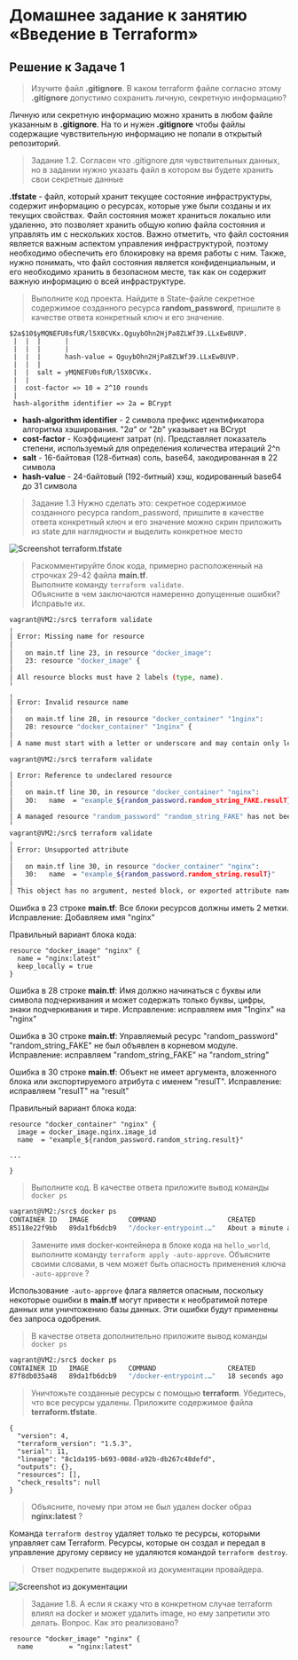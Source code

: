 # Домашнее задание к занятию «Введение в Terraform»

## Решение к Задаче 1

>Изучите файл **.gitignore**. В каком terraform файле согласно этому **.gitignore** допустимо сохранить личную, секретную информацию?

Личную или секретную информацию можно хранить в любом файле указанным в **.gitignore**. На то и нужен **.gitignore** чтобы файлы содержащие чувствительную информацию не попали в открытый репозиторий.

>Задание 1.2. Согласен что .gitignore для чувствительных данных, но в задании нужно указать файл в котором вы будете хранить свои секретные данные

**.tfstate** - файл, который хранит текущее состояние инфраструктуры, содержит информацию о ресурсах, которые уже были созданы и их текущих свойствах. Файл состояния может храниться локально или удаленно, это позволяет хранить общую копию файла состояния и управлять им с нескольких хостов. Важно отметить, что файл состояния является важным аспектом управления инфраструктурой, поэтому необходимо обеспечить его блокировку на время работы с ним. Также, нужно понимать, что файл состояния является конфиденциальным, и его необходимо хранить в безопасном месте, так как он содержит важную информацию о всей инфраструктуре.

>Выполните код проекта. Найдите  в State-файле секретное содержимое созданного ресурса **random_password**, пришлите в качестве ответа конкретный ключ и его значение.

```text
$2a$10$yMQNEFU0sfUR/l5X0CVKx.QguybOhn2HjPa8ZLWf39.LLxEw8UVP.
 |  |  |      |
 |  |  |      |
 |  |  |      hash-value = QguybOhn2HjPa8ZLWf39.LLxEw8UVP.
 |  |  |
 |  |  salt = yMQNEFU0sfUR/l5X0CVKx.
 |  |
 |  cost-factor => 10 = 2^10 rounds
 |
 hash-algorithm identifier => 2a = BCrypt
 ```

- **hash-algorithm identifier** - 2 символа префикс идентификатора алгоритма хэширования. "$2a$" or "$2b$" указывает на BCrypt
- **cost-factor** - Коэффициент затрат (n). Представляет показатель степени, используемый для определения количества итераций 2^n
- **salt** - 16-байтовая (128-битная) соль, base64, закодированная в 22 символа
- **hash-value** - 24-байтовый (192-битный) хэш, кодированный base64 до 31 символа

>Задание 1.3 Нужно сделать это: секретное содержимое созданного ресурса random_password, пришлите в качестве ответа конкретный ключ и его значение можно скрин приложить из state для наглядности и выделить конкретное место

![Screenshot terraform.tfstate](img/image.png)

>Раскомментируйте блок кода, примерно расположенный на строчках 29-42 файла **main.tf**.  
>Выполните команду ```terraform validate```.  
>Объясните в чем заключаются намеренно допущенные ошибки? Исправьте их.

```bash
vagrant@VM2:/src$ terraform validate
╷
│ Error: Missing name for resource
│
│   on main.tf line 23, in resource "docker_image":
│   23: resource "docker_image" {
│
│ All resource blocks must have 2 labels (type, name).
╵
╷
│ Error: Invalid resource name
│
│   on main.tf line 28, in resource "docker_container" "1nginx":
│   28: resource "docker_container" "1nginx" {
│
│ A name must start with a letter or underscore and may contain only letters, digits, underscores, and dashes.

vagrant@VM2:/src$ terraform validate

│ Error: Reference to undeclared resource
│
│   on main.tf line 30, in resource "docker_container" "nginx":
│   30:   name  = "example_${random_password.random_string_FAKE.resulT}"
│
│ A managed resource "random_password" "random_string_FAKE" has not been declared in the root module.
╵
vagrant@VM2:/src$ terraform validate
╷
│ Error: Unsupported attribute
│
│   on main.tf line 30, in resource "docker_container" "nginx":
│   30:   name  = "example_${random_password.random_string.resulT}"
│
│ This object has no argument, nested block, or exported attribute named "resulT". Did you mean "result"?
```

Ошибка в 23 строке **main.tf**: Все блоки ресурсов должны иметь 2 метки. Исправление: Добавляем имя "nginx"

Правильный вариант блока кода:

```hcl
resource "docker_image" "nginx" {
  name = "nginx:latest"
  keep_locally = true
}
```

Ошибка в 28 строке **main.tf**: Имя должно начинаться с буквы или символа подчеркивания и может содержать только буквы, цифры, знаки подчеркивания и тире. Исправление: исправляем имя "1nginx" на "nginx"

Ошибка в 30 строке **main.tf**: Управляемый ресурс "random_password" "random_string_FAKE" не был объявлен в корневом модуле. Исправление: исправляем "random_string_FAKE" на "random_string"

Ошибка в 30 строке **main.tf**: Объект не имеет аргумента, вложенного блока или экспортируемого атрибута с именем "resulT". Исправление: исправляем "resulT" на "result"

Правильный вариант блока кода:

```hcl
resource "docker_container" "nginx" {
  image = docker_image.nginx.image_id
  name  = "example_${random_password.random_string.result}"

...

}
```

>Выполните код. В качестве ответа приложите вывод команды ```docker ps```

```bash
vagrant@VM2:/src$ docker ps
CONTAINER ID   IMAGE          COMMAND                  CREATED              STATUS          PORTS                  NAMES
85118e22f9bb   89da1fb6dcb9   "/docker-entrypoint.…"   About a minute ago   Up 58 seconds   0.0.0.0:8000->80/tcp   example_t3GWKTLRAxlGUh6Q
```

>Замените имя docker-контейнера в блоке кода на ```hello_world```, выполните команду ```terraform apply -auto-approve```.
>Объясните своими словами, в чем может быть опасность применения ключа  ```-auto-approve``` ?

Использование ```-auto-approve``` флага является опасным, поскольку некоторые ошибки в **main.tf** могут привести к необратимой потере данных или уничтожению базы данных. Эти ошибки будут применены без запроса одобрения.

>В качестве ответа дополнительно приложите вывод команды ```docker ps```

```bash
vagrant@VM2:/src$ docker ps
CONTAINER ID   IMAGE          COMMAND                  CREATED          STATUS          PORTS                  NAMES
87f8db035a48   89da1fb6dcb9   "/docker-entrypoint.…"   18 seconds ago   Up 13 seconds   0.0.0.0:8000->80/tcp   hello_world_t3GWKTLRAxlGUh6Q
```

>Уничтожьте созданные ресурсы с помощью **terraform**. Убедитесь, что все ресурсы удалены. Приложите содержимое файла **terraform.tfstate**.

```hcl
{
  "version": 4,
  "terraform_version": "1.5.3",
  "serial": 11,
  "lineage": "8c1da195-b693-008d-a92b-db267c48defd",
  "outputs": {},
  "resources": [],
  "check_results": null
}
```

>Объясните, почему при этом не был удален docker образ **nginx:latest** ?

Команда ```terraform destroy``` удаляет только те ресурсы, которыми управляет сам Terraform. Ресурсы, которые он создал  и передал в управление другому сервису не удаляются командой ```terraform destroy```.

>Ответ подкрепите выдержкой из документации провайдера.

![Screenshot из документации](img/image-2.png)

>Задание 1.8. А если я скажу что в конкретном случае terraform влиял на docker и может удалить image, но ему запретили это делать. Вопрос. Как это реализовано?

```hcl
resource "docker_image" "nginx" {
  name         = "nginx:latest"
